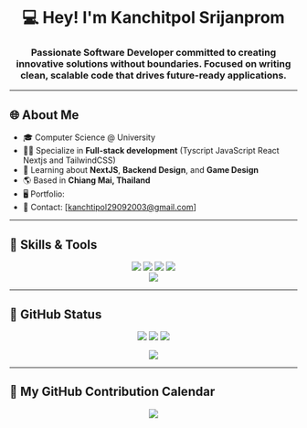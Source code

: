 <h1 align="center">💻 Hey! I'm Kanchitpol Srijanprom</h1>
<h3 align="center">Passionate Software Developer committed to creating innovative solutions without boundaries. Focused on writing clean, scalable code that drives future-ready applications.</h3>

---

## 🌐 About Me

- 🎓 Computer Science @ University
- 🧑‍💻 Specialize in **Full-stack development** (Tyscript JavaScript React Nextjs and TailwindCSS)
- 🔐 Learning about **NextJS**, **Backend Design**, and **Game Design**
- 🌎 Based in **Chiang Mai, Thailand**
- 🖥 Portfolio:
- 📩 Contact: [kanchtipol29092003@gmail.com]

---

## 🧠 Skills & Tools

<p align="center">
  <!-- Languages -->
  <img src="https://skillicons.dev/icons?i=c,cs,cpp,ts,js,lua,dart" />
  <img src="https://skillicons.dev/icons?i=react,nextjs,tailwind,angular" />
  <img src="https://skillicons.dev/icons?i=nodejs,php,py" />
  <img src="https://skillicons.dev/icons?i=mongodb,mysql" /><br>
  <!-- Tools -->
  <img src="https://skillicons.dev/icons?i=git,figma,vercel,unity,visualstudio,vscode,github,flutter," />
  
</p>

---

## 🖤 GitHub Status

<p align="center">
  <img src="https://github-readme-stats.vercel.app/api?username=KIRINTING&show_icons=true&count_private=true&theme=tokyonight&hide_border=true" />
  <img src="https://github-readme-stats.vercel.app/api/top-langs/?username=KIRINTING&layout=compact&theme=tokyonight&hide_border=true" />
  <img src="https://github-readme-streak-stats.herokuapp.com?user=KIRINTING&theme=dark&border_radius=4.7&mode=weekly" />
</p>

<p align="center">
  <img src="https://komarev.com/ghpvc/?username=KIRINTING&label=Profile+Views&color=8B5CF6&style=flat" />
</p>

---

## 📆 My GitHub Contribution Calendar

<p align="center">
  <img src="https://github-readme-activity-graph.vercel.app/graph?username=KIRINTING&theme=tokyo-night&hide_border=true" />
</p>



